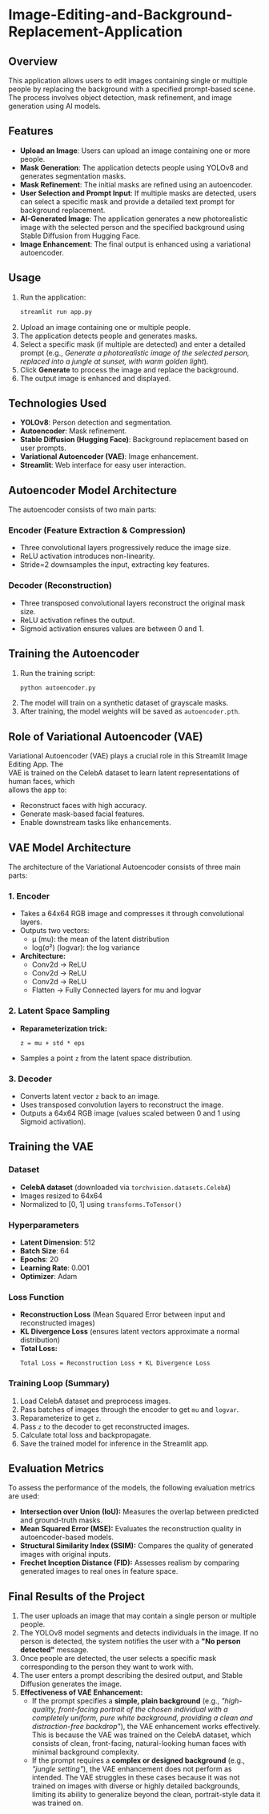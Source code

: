 # Image-Editing-and-Background-Replacement-Application

## Overview
This application allows users to edit images containing single or multiple people by replacing 
the background with a specified prompt-based scene. The process involves object detection, 
mask refinement, and image generation using AI models.

## Features
- **Upload an Image**: Users can upload an image containing one or more people.
- **Mask Generation**: The application detects people using YOLOv8 and generates segmentation masks.
- **Mask Refinement**: The initial masks are refined using an autoencoder.
- **User Selection and Prompt Input**: If multiple masks are detected, users can select a specific mask and provide a detailed text prompt for background replacement.
- **AI-Generated Image**: The application generates a new photorealistic image with the selected person and the specified background using Stable Diffusion from Hugging Face.
- **Image Enhancement**: The final output is enhanced using a variational autoencoder.

## Usage
1. Run the application:  
   ```sh
   streamlit run app.py
   ```
2. Upload an image containing one or multiple people.
3. The application detects people and generates masks.
4. Select a specific mask (if multiple are detected) and enter a detailed prompt (e.g., 
   *Generate a photorealistic image of the selected person, replaced into a jungle at 
   sunset, with warm golden light*).
5. Click **Generate** to process the image and replace the background.
6. The output image is enhanced and displayed.

## Technologies Used
- **YOLOv8**: Person detection and segmentation.
- **Autoencoder**: Mask refinement.
- **Stable Diffusion (Hugging Face)**: Background replacement based on user prompts.
- **Variational Autoencoder (VAE)**: Image enhancement.
- **Streamlit**: Web interface for easy user interaction.


## Autoencoder Model Architecture
The autoencoder consists of two main parts:

### Encoder (Feature Extraction & Compression)
- Three convolutional layers progressively reduce the image size.
- ReLU activation introduces non-linearity.
- Stride=2 downsamples the input, extracting key features.

### Decoder (Reconstruction)
- Three transposed convolutional layers reconstruct the original mask size.
- ReLU activation refines the output.
- Sigmoid activation ensures values are between 0 and 1.

## Training the Autoencoder
1. Run the training script:  
   ```sh
   python autoencoder.py
   ```
2. The model will train on a synthetic dataset of grayscale masks.
3. After training, the model weights will be saved as `autoencoder.pth`.

## Role of Variational Autoencoder (VAE)
Variational Autoencoder (VAE) plays a crucial role in this Streamlit Image Editing App. The  
VAE is trained on the CelebA dataset to learn latent representations of human faces, which  
allows the app to:
- Reconstruct faces with high accuracy.
- Generate mask-based facial features.
- Enable downstream tasks like enhancements.

## VAE Model Architecture
The architecture of the Variational Autoencoder consists of three main parts:

### 1. Encoder
- Takes a 64x64 RGB image and compresses it through convolutional layers.
- Outputs two vectors:  
  - μ (mu): the mean of the latent distribution  
  - log(σ²) (logvar): the log variance  
- **Architecture:**  
  - Conv2d → ReLU  
  - Conv2d → ReLU  
  - Conv2d → ReLU  
  - Flatten → Fully Connected layers for mu and logvar

### 2. Latent Space Sampling
- **Reparameterization trick:**  
  ```
  z = mu + std * eps
  ```
- Samples a point `z` from the latent space distribution.

### 3. Decoder
- Converts latent vector `z` back to an image.
- Uses transposed convolution layers to reconstruct the image.
- Outputs a 64x64 RGB image (values scaled between 0 and 1 using Sigmoid activation).

## Training the VAE

### Dataset
- **CelebA dataset** (downloaded via `torchvision.datasets.CelebA`)
- Images resized to 64x64
- Normalized to [0, 1] using `transforms.ToTensor()`

### Hyperparameters
- **Latent Dimension**: 512
- **Batch Size**: 64
- **Epochs**: 20
- **Learning Rate**: 0.001
- **Optimizer**: Adam

### Loss Function
- **Reconstruction Loss** (Mean Squared Error between input and reconstructed images)
- **KL Divergence Loss** (ensures latent vectors approximate a normal distribution)
- **Total Loss:**  
  ```
  Total Loss = Reconstruction Loss + KL Divergence Loss
  ```

### Training Loop (Summary)
1. Load CelebA dataset and preprocess images.
2. Pass batches of images through the encoder to get `mu` and `logvar`.
3. Reparameterize to get `z`.
4. Pass `z` to the decoder to get reconstructed images.
5. Calculate total loss and backpropagate.
6. Save the trained model for inference in the Streamlit app.

## Evaluation Metrics
To assess the performance of the models, the following evaluation metrics are used:
- **Intersection over Union (IoU):** Measures the overlap between predicted and ground-truth masks.
- **Mean Squared Error (MSE):** Evaluates the reconstruction quality in autoencoder-based models.
- **Structural Similarity Index (SSIM):** Compares the quality of generated images with original inputs.
- **Frechet Inception Distance (FID):** Assesses realism by comparing generated images to real ones in feature space.

## Final Results of the Project
1. The user uploads an image that may contain a single person or multiple people.
2. The YOLOv8 model segments and detects individuals in the image. If no person is detected, the system notifies the user with a **"No person detected"** message.
3. Once people are detected, the user selects a specific mask corresponding to the person they want to work with.
4. The user enters a prompt describing the desired output, and Stable Diffusion generates the image.
5. **Effectiveness of VAE Enhancement:**
   - If the prompt specifies a **simple, plain background** (e.g., *"high-quality, front-facing portrait of the chosen individual with a completely uniform, pure white background, providing a clean and distraction-free backdrop"*), the VAE enhancement works effectively. This is because the VAE was trained on the CelebA dataset, which consists of clean, front-facing, natural-looking human faces with minimal background complexity.
   - If the prompt requires a **complex or designed background** (e.g., *"jungle setting"*), the VAE enhancement does not perform as intended. The VAE struggles in these cases because it was not trained on images with diverse or highly detailed backgrounds, limiting its ability to generalize beyond the clean, portrait-style data it was trained on.

